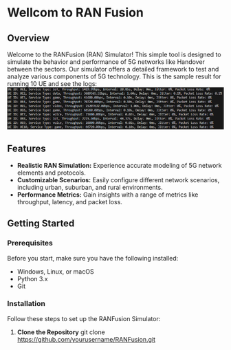 # Wellcom to RAN Fusion

## Overview

Welcome to the RANFusion (RAN) Simulator! This simple tool is designed to simulate the behavior and performance of 5G networks like Handover between the sectors. Our simulator offers a detailed framework to test and analyze various components of 5G technology.
This is the sample result for running 10 UE and see the logs:
![Example Image](images/log.png)

## Features

- **Realistic RAN Simulation:** Experience accurate modeling of 5G network elements and protocols.
- **Customizable Scenarios:** Easily configure different network scenarios, including urban, suburban, and rural environments.
- **Performance Metrics:** Gain insights with a range of metrics like throughput, latency, and packet loss.

## Getting Started

### Prerequisites

Before you start, make sure you have the following installed:
- Windows, Linux, or macOS
- Python 3.x
- Git

### Installation

Follow these steps to set up the RANFusion Simulator:

1. **Clone the Repository**
   git clone https://github.com/yourusername/RANFusion.git




   
